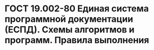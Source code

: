 # ГОСТ 19.002-80 Единая система программной документации (ЕСПД). Схемы алгоритмов и программ. Правила выполнения
